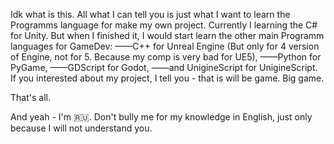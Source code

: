  Idk what is this.
 All what I can tell you is just what I want to learn the Programms language for make my own project. 
 Currently I learning the C# for Unity. 
 But when I finished it, I would start learn the other main Programm languages for GameDev: 
  ——C++ for Unreal Engine (But only for 4 version of Engine, not for 5. Because my comp is very bad for UE5), 
  ——Python for PyGame, 
  ——GDScript for Godot,
  ——and UnigineScript for UnigineScript. 
 If you interested about my project, I tell you - that is will be game. 
 Big game. 

That's all. 


 





















And yeah - I'm 🇷🇺. Don't bully me for my knowledge in English, just only because I will not understand you. 
